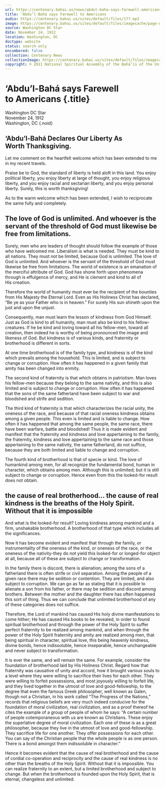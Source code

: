 ```yaml
---
url: https://centenary.bahai.us/news/abdul-baha-says-farewell-americans
title: ‘Abdu’l-Bahá says Farewell to Americans
audio: https://centenary.bahai.us/sites/default/files/177.mp3
image: https://centenary.bahai.us/sites/default/files/imagecache/page-main-image/images/press_clippings/11-24-1912%20Wash%20DC%20Star%20Head%20of%20Bahais%20Says%20Farewell%20to%20Americans%28P%29.png
source: Washington DC Star
date: November 24, 1912
location: Washington, DC
doctype: website
status: search-only
encumbered: false
collection: Centenary News
collectionImage: https://centenary.bahai.us/sites/default/files/imagecache/theme-image/main_image/abdulbaha-overview-small_0.jpg
copyright: © 2011 National Spiritual Assembly of the Bahá’ís of the United States
---
```



# ‘Abdu’l-Bahá says Farewell to Americans {.title}

Washington DC Star  
November 24, 1912  
Washington, DC
{.noid}  



## ‘Abdu’l-Bahá Declares Our Liberty As Worth Thanksgiving.

Let me comment on the heartfelt welcome which has been extended to me in my recent travels.

Praise be to God, the standard of liberty is held aloft in this land. You enjoy political liberty, you enjoy liberty at large of thought, you enjoy religious liberty, and you enjoy racial and sectarian liberty, and you enjoy personal liberty. Surely, this is worth thanksgiving!

As to the warm welcome which has been extended, I wish to reciprocate the same fully and completely.

## The love of God is unlimited. And whoever is the servant of the threshold of God must likewise be free from limitations.

Surely, men who are leaders of thought should follow the example of those who have welcomed me. Liberalism is what is needed. They must be kind to all nations. They must not be limited, because God is unlimited. The love of God is unlimited. And whoever is the servant of the threshold of God must likewise be free from limitations. The world of existence is an emanation of the merciful attribute of God. God has shone forth upon phenomena through is effulgence of mercy, and He is clement and kind to all of His creation.

Therefore the world of humanity must ever be the recipient of the bounties from His Majesty the Eternal Lord. Even as His Holiness Christ has declared, “Be ye as your Father who is in heaven.” For surely His sun shineth upon the just and upon the unjust.

Consequently, man must learn the lesson of kindness from God Himself. Just as God is kind to all humanity, man must also be kind to his fellow-creatures. If he be kind and loving toward all his fellow-men, toward all creation, then indeed he is worthy of being pronounced the image and likeness of God. But kindness is of various kinds, and fraternity or brotherhood is different in sorts.

At one time brotherhood is of the family type, and kindness is of the kind which prevails among the household. This is limited, and is subject to change or corruption. How often it has happened in a given family that amity has been changed into enmity.

The second kind of fraternity is that which obtains in patriotism. Man loves his fellow-men because they belong to the same nativity, and this is also limited and is subject to change or corruption. How often it has happened that the sons of the same fatherland have been subject to war and bloodshed and strife and sedition.

The third kind of fraternity is that which characterizes the racial unity, the oneness of the race, and because of that racial oneness kindness obtains among a given people. This even is limited and is liable to change. How often it has happened that among the same people, the same race, there have been warfare, battle and bloodshed! Thus it is made evident and manifest that the fraternity and kindness and love appertaining to the family, the fraternity, kindness and love appertaining to the same race and those appertaining to the same nativity, the same fatherland, do not suffice, because they are both limited and liable to change and corruption.

The fourth kind of brotherhood is that of specie or kind. The love of humankind among men, for all recognize the fundamental bond, human in character, which obtains among men. Although this is unlimited; but it is still subject to change or corruption. Hence even from this the looked-for result does not obtain.

## the cause of real brotherhood… the cause of real kindness is the breaths of the Holy Spirit. Without that it is impossible

And what is the looked-for result? Loving kindness among mankind and a firm, unshakable brotherhood. A brotherhood of that type which includes all the significances.

Now it has become evident and manifest that through the family, or instrumentality of the oneness of the kind, or oneness of the race, or the oneness of the nativity-they do not yield this looked-for or longed-for object at all, because all of these are subject to change or transformation.

In the family there is discord, there is alienation; among the sons of a fatherland there is often strife or civil separation. Among the people of a given race there may be sedition or contention. They are limited, and also subject to corruption. We can go as far as stating that it is possible to alienate a son from his father, or there may be sedition and discord among brothers. Between the mother and the daughter there has often happened this sort of thing. Thus we can conclude that unlimited brotherhood of any of these categories does not suffice.

Therefore, the Lord of mankind has caused His holy divine manifestations to come hither; He has caused His books to be revealed, in order to found spiritual brotherhood and through the power of the Holy Spirit to suffer perfect fraternity to be realized among mankind, and when through the power of the Holy Spirit fraternity and amity are realized among men, that being spiritual in character, spiritual love, this being heavenly kindness, divine bonds, hence indissoluble, hence inseparable, hence unchangeable and never subject to transformation.

It is ever the same, and will remain the same. For example, consider the foundation of brotherhood laid by His Holiness Christ. Regard how that fraternity was causative of unity and accord, how it brought various souls to a level where they were willing to sacrifice their lives for each other. They were willing to forfeit possessions, and most joyously willing to forfeit life, and they lived together in the utmost of love and good-fellowship, to the degree that even the famous Greek philosopher, well known as Galen, though not a Christian, in his work called “The Progress of the Nations,” records that religious beliefs are very much indeed conducive for the foundation of moral civilization, real civilization, and as a proof thereof he cites the example of a group of people of whom he says: “A certain number of people cotemporaneous with us are known as Christians. These enjoy the superlative degree of moral civilization. Each one of these is as a great philosopher, because they live in the utmost of love and good-fellowship. They sacrifice life for one another. They offer possessions for each other. You can say of the Christian people that the whole people is as one person. There is a bond amongst them indissoluble in character.”

Hence it becomes evident that the cause of real brotherhood and the cause of cordial co-operation and reciprocity and the cause of real kindness is no other than the breaths of the Holy Spirit. Without that it is impossible. You can realize fraternity to an extent, but a limited brotherhood and subject to change. But when the brotherhood is founded upon the Holy Spirit, that is eternal, changeless and unlimited.